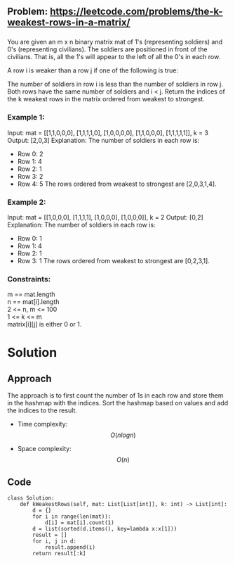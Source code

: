 ## Problem: https://leetcode.com/problems/the-k-weakest-rows-in-a-matrix/
### 
You are given an m x n binary matrix mat of 1's (representing soldiers) and 0's (representing civilians). The soldiers are positioned in front of the civilians. That is, all the 1's will appear to the left of all the 0's in each row.

A row i is weaker than a row j if one of the following is true:

The number of soldiers in row i is less than the number of soldiers in row j.
Both rows have the same number of soldiers and i < j.
Return the indices of the k weakest rows in the matrix ordered from weakest to strongest.
 
### Example 1:
Input: mat = 
[[1,1,0,0,0],
 [1,1,1,1,0],
 [1,0,0,0,0],
 [1,1,0,0,0],
 [1,1,1,1,1]], 
k = 3
Output: [2,0,3]
Explanation: 
The number of soldiers in each row is: 
- Row 0: 2 
- Row 1: 4 
- Row 2: 1 
- Row 3: 2 
- Row 4: 5 
The rows ordered from weakest to strongest are [2,0,3,1,4].

### Example 2:
Input: mat = 
[[1,0,0,0],
 [1,1,1,1],
 [1,0,0,0],
 [1,0,0,0]], 
k = 2
Output: [0,2]
Explanation: 
The number of soldiers in each row is: 
- Row 0: 1 
- Row 1: 4 
- Row 2: 1 
- Row 3: 1 
The rows ordered from weakest to strongest are [0,2,3,1].

### Constraints:
m == mat.length \
n == mat[i].length \
2 <= n, m <= 100 \
1 <= k <= m \
matrix[i][j] is either 0 or 1.

# Solution
## Approach
The approach is to first count the number of 1s in each row and store them in the hashmap with the indices. Sort the hashmap based on values and add the indices to the result.

- Time complexity:
$$O(nlogn)$$

- Space complexity:
$$O(n)$$

## Code
```python3 []
class Solution:
    def kWeakestRows(self, mat: List[List[int]], k: int) -> List[int]:
        d = {}
        for i in range(len(mat)):
            d[i] = mat[i].count(1)
        d = list(sorted(d.items(), key=lambda x:x[1]))
        result = []
        for i, j in d:
            result.append(i)
        return result[:k]
```
